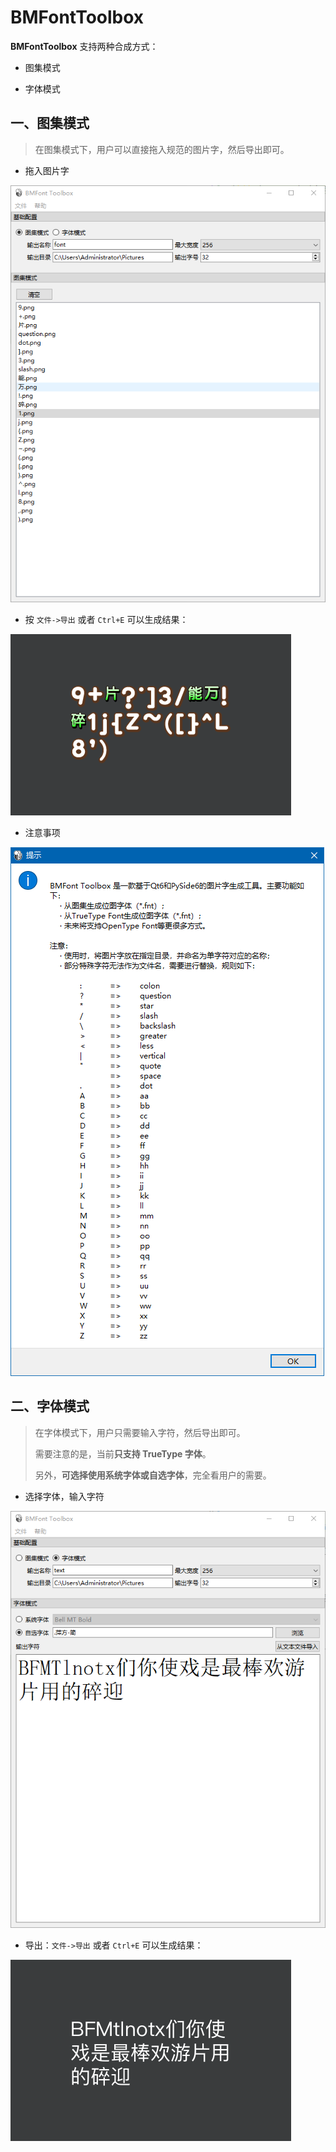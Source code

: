 # BMFontToolbox

**BMFontToolbox** 支持两种合成方式：

-   图集模式

-   字体模式

## 一、图集模式

> 在图集模式下，用户可以直接拖入规范的图片字，然后导出即可。

-   拖入图片字

![](./screenshot/atlas_ui.png)

-   按 `文件->导出` 或者 `Ctrl+E` 可以生成结果：

![](./screenshot/atlas_result.png)

-   注意事项

![帮助](./screenshot/help.png)

## 二、字体模式

> 在字体模式下，用户只需要输入字符，然后导出即可。
>
> 需要注意的是，当前**只支持 TrueType 字体**。
>
> 另外，**可选择使用系统字体或自选字体**，完全看用户的需要。

-   选择字体，输入字符

![](./screenshot/text_ui.png)

-   导出：`文件->导出` 或者 `Ctrl+E` 可以生成结果：

![](./screenshot/text_result.png)
